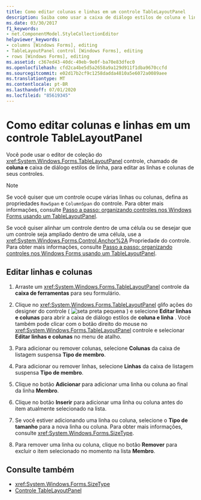 ```yaml
---
title: Como editar colunas e linhas em um controle TableLayoutPanel
description: Saiba como usar a caixa de diálogo estilos de coluna e linha para editar as linhas e colunas de seus controles de Windows Forms.
ms.date: 03/30/2017
f1_keywords:
- net.ComponentModel.StyleCollectionEditor
helpviewer_keywords:
- columns [Windows Forms], editing
- TableLayoutPanel control [Windows Forms], editing
- rows [Windows Forms], editing
ms.assetid: c367ed43-40dc-49eb-9e0f-ba70e83dfec0
ms.openlocfilehash: cfd2ca4be5d5a2658a9a129d911f1dba9670ccfd
ms.sourcegitcommit: e02d17b2cf9c1258dadda4810a5e6072a0089aee
ms.translationtype: MT
ms.contentlocale: pt-BR
ms.lasthandoff: 07/01/2020
ms.locfileid: "85619345"
---
```

# <a name="how-to-edit-columns-and-rows-in-a-tablelayoutpanel-control"></a>Como editar colunas e linhas em um controle TableLayoutPanel

Você pode usar o editor de coleção do <xref:System.Windows.Forms.TableLayoutPanel> controle, chamado de **coluna e** caixa de diálogo estilos de linha, para editar as linhas e colunas de seus controles.

> [!NOTE]
> Se você quiser que um controle ocupe várias linhas ou colunas, defina as propriedades `RowSpan` e `ColumnSpan` do controle. Para obter mais informações, consulte [Passo a passo: organizando controles nos Windows Forms usando um TableLayoutPanel](walkthrough-arranging-controls-on-windows-forms-using-a-tablelayoutpanel.md).
>
> Se você quiser alinhar um controle dentro de uma célula ou se desejar que um controle seja ampliado dentro de uma célula, use a <xref:System.Windows.Forms.Control.Anchor%2A> Propriedade do controle. Para obter mais informações, consulte [Passo a passo: organizando controles nos Windows Forms usando um TableLayoutPanel](walkthrough-arranging-controls-on-windows-forms-using-a-tablelayoutpanel.md).

## <a name="to-edit-rows-and-columns"></a>Editar linhas e colunas

1. Arraste um <xref:System.Windows.Forms.TableLayoutPanel> controle da **caixa de ferramentas** para seu formulário.

2. Clique no <xref:System.Windows.Forms.TableLayoutPanel> glifo ações do designer do controle ( ![ seta preta pequena ](./media/designer-actions-glyph.gif) ) e selecione **Editar linhas e colunas** para abrir a caixa de diálogo estilos de **coluna e linha** . Você também pode clicar com o botão direito do mouse no <xref:System.Windows.Forms.TableLayoutPanel> controle e selecionar **Editar linhas e colunas** no menu de atalho.

3. Para adicionar ou remover colunas, selecione **Colunas** da caixa de listagem suspensa **Tipo de membro**.

4. Para adicionar ou remover linhas, selecione **Linhas** da caixa de listagem suspensa **Tipo de membro**.

5. Clique no botão **Adicionar** para adicionar uma linha ou coluna ao final da linha **Membro**.

6. Clique no botão **Inserir** para adicionar uma linha ou coluna antes do item atualmente selecionado na lista.

7. Se você estiver adicionando uma linha ou coluna, selecione o **Tipo de tamanho** para a nova linha ou coluna. Para obter mais informações, consulte <xref:System.Windows.Forms.SizeType>.

8. Para remover uma linha ou coluna, clique no botão **Remover** para excluir o item selecionado no momento na lista **Membro**.

## <a name="see-also"></a>Consulte também

- <xref:System.Windows.Forms.SizeType>
- [Controle TableLayoutPanel](tablelayoutpanel-control-windows-forms.md)
